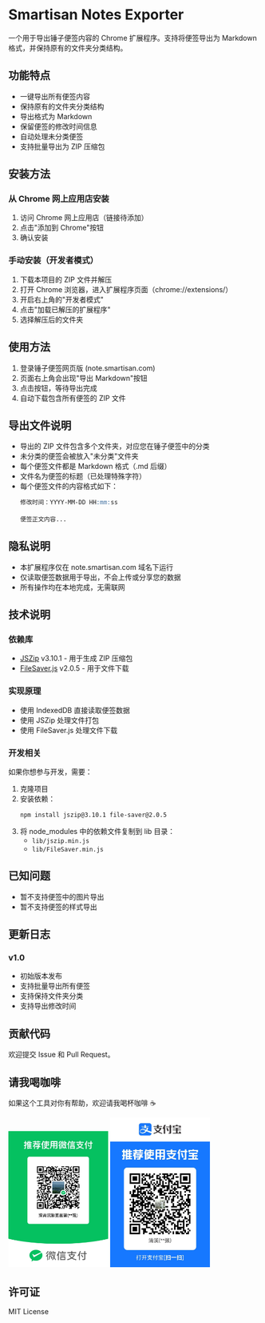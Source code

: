 # Smartisan Notes Exporter

一个用于导出锤子便签内容的 Chrome 扩展程序。支持将便签导出为 Markdown 格式，并保持原有的文件夹分类结构。


## 功能特点

- 一键导出所有便签内容
- 保持原有的文件夹分类结构
- 导出格式为 Markdown
- 保留便签的修改时间信息
- 自动处理未分类便签
- 支持批量导出为 ZIP 压缩包

## 安装方法

### 从 Chrome 网上应用店安装

1. 访问 Chrome 网上应用店（链接待添加）
2. 点击"添加到 Chrome"按钮
3. 确认安装

### 手动安装（开发者模式）

1. 下载本项目的 ZIP 文件并解压
2. 打开 Chrome 浏览器，进入扩展程序页面（chrome://extensions/）
3. 开启右上角的"开发者模式"
4. 点击"加载已解压的扩展程序"
5. 选择解压后的文件夹

## 使用方法

1. 登录锤子便签网页版 (note.smartisan.com)
2. 页面右上角会出现"导出 Markdown"按钮
3. 点击按钮，等待导出完成
4. 自动下载包含所有便签的 ZIP 文件

## 导出文件说明

- 导出的 ZIP 文件包含多个文件夹，对应您在锤子便签中的分类
- 未分类的便签会被放入"未分类"文件夹
- 每个便签文件都是 Markdown 格式（.md 后缀）
- 文件名为便签的标题（已处理特殊字符）
- 每个便签文件的内容格式如下：
  ```markdown
  修改时间：YYYY-MM-DD HH:mm:ss

  便签正文内容...
  ```

## 隐私说明

- 本扩展程序仅在 note.smartisan.com 域名下运行
- 仅读取便签数据用于导出，不会上传或分享您的数据
- 所有操作均在本地完成，无需联网

## 技术说明

### 依赖库
- [JSZip](https://stuk.github.io/jszip/) v3.10.1 - 用于生成 ZIP 压缩包
- [FileSaver.js](https://github.com/eligrey/FileSaver.js/) v2.0.5 - 用于文件下载

### 实现原理
- 使用 IndexedDB 直接读取便签数据
- 使用 JSZip 处理文件打包
- 使用 FileSaver.js 处理文件下载

### 开发相关
如果你想参与开发，需要：
1. 克隆项目
2. 安装依赖：
   ```bash
   npm install jszip@3.10.1 file-saver@2.0.5
   ```
3. 将 node_modules 中的依赖文件复制到 lib 目录：
   - `lib/jszip.min.js`
   - `lib/FileSaver.min.js`

## 已知问题

- 暂不支持便签中的图片导出
- 暂不支持便签的样式导出

## 更新日志

### v1.0
- 初始版本发布
- 支持批量导出所有便签
- 支持保持文件夹分类
- 支持导出修改时间

## 贡献代码

欢迎提交 Issue 和 Pull Request。

## 请我喝咖啡

如果这个工具对你有帮助，欢迎请我喝杯咖啡 ☕️

<img src="public/imgs/wechat-pay.jpg" width="200" alt="微信支付">
<img src="public/imgs/alipay.jpg" width="200" alt="支付宝">


## 许可证

MIT License
